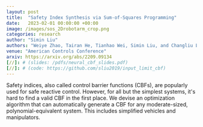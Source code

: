 ```yaml
---
layout: post
title:  "Safety Index Synthesis via Sum-of-Squares Programming"
date:   2023-02-01 00:00:00 +00:00
image: /images/sos_2Drobotarm_crop.png
categories: research
author: "Simin Liu"
authors: "Weiye Zhao, Tairan He, Tianhao Wei, Simin Liu, and Changliu Liu"
venue: "American Controls Conference"
arxiv: https://arxiv.org/abs/2209.09134
[//]: # (slides: /pdfs/neural_cbf_slides.pdf)
[//]: # (code: https://github.com/sliu2019/input_limit_cbf)
---
```


Safety indices, also called control barrier functions (CBFs), are popularly used for safe reactive control. However, for all but the simplest systems, it's hard to find a valid CBF in the first place. We devise an optimization algorithm that can automatically generate a CBF for any moderate-sized, polynomial-equivalent system. This includes simplified vehicles and manipulators.